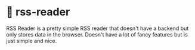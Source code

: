 # :post_office: rss-reader

RSS Reader is a pretty simple RSS reader that doesn't have a backend but only stores data in the browser. Doesn't have a lot of fancy features but is just 
simple and nice.

